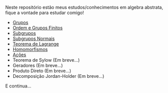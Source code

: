 Neste repositório estão meus estudos/conhecimentos em algebra abstrata, fique a vontade para estudar comigo!

- [Grupos](/page%201.md)
- [Ordem e Grupos Finitos](/page%202.md)
- [Subgrupos](/page%203.md)
- [Subgrupos Normais](/page%204.md)
- [Teorema de Lagrange](/page%205.md)
- [Homomorfismos](/page%206.md)
- [Ações](/page%207.md)
- Teorema de Sylow (Em breve...)
- Geradores (Em breve...)
- Produto Direto (Em breve...)
- Decomposição Jordan-Holder (Em breve...)

E continua...